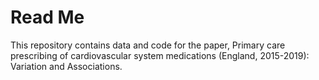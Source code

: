 # Read Me
This repository contains data and code for the paper, Primary care prescribing of cardiovascular system medications (England, 2015-2019): Variation and Associations.
